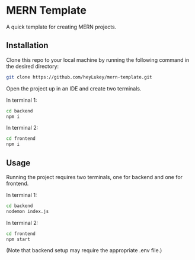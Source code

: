 # MERN Template

A quick template for creating MERN projects.

## Installation

Clone this repo to your local machine by running the following command in the desired directory:
```bash
git clone https://github.com/heyLukey/mern-template.git
```

Open the project up in an IDE and create two terminals.

In terminal 1:
```bash
cd backend
npm i 
```
In terminal 2:
```bash
cd frontend
npm i
```

## Usage
Running the project requires two terminals, one for backend and one for frontend.

In terminal 1:
```bash
cd backend
nodemon index.js
```
In terminal 2:
```bash
cd frontend
npm start
```
(Note that backend setup may require the appropriate .env file.)
